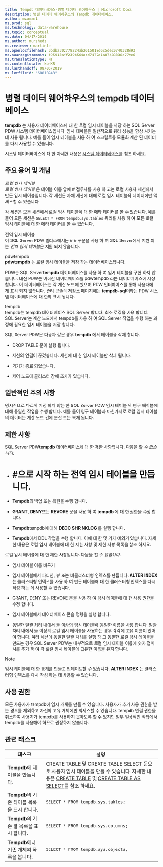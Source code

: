 ```yaml
---
title: Tempdb 데이터베이스-병렬 데이터 웨어하우스 | Microsoft Docs
description: 병렬 데이터 웨어하우스의 Tempdb 데이터베이스.
author: mzaman1
ms.prod: sql
ms.technology: data-warehouse
ms.topic: conceptual
ms.date: 04/17/2018
ms.author: murshedz
ms.reviewer: martinle
ms.openlocfilehash: 6bdba302778224ab2615018d6c5dec0740328d93
ms.sourcegitcommit: 495913aff230b504acd7477a1a07488338e779c6
ms.translationtype: MT
ms.contentlocale: ko-KR
ms.lasthandoff: 08/06/2019
ms.locfileid: "68810943"
---
```

# <a name="tempdb-database-in-parallel-data-warehouse"></a>병렬 데이터 웨어하우스의 tempdb 데이터베이스
**tempdb** 는 사용자 데이터베이스에 대 한 로컬 임시 테이블을 저장 하는 SQL Server PDW 시스템 데이터베이스입니다. 임시 테이블은 일반적으로 쿼리 성능을 향상 시키는 데 사용 됩니다. 예를 들어 임시 테이블을 사용 하 여 스크립트를 모듈화 계산 된 데이터를 다시 사용할 수 있습니다.  
  
시스템 데이터베이스에 대 한 자세한 내용은 [시스템 데이터베이스](system-databases.md)를 참조 하세요.  
  
## <a name="Basics"></a>주요 용어 및 개념  
*로컬 임시 테이블*  
*로컬 임시 테이블* 은 테이블 이름 앞에 # 접두사를 사용 하 고는 로컬 사용자 세션에서 만든 임시 테이블입니다. 각 세션은 자체 세션에 대해 로컬 임시 테이블의 데이터에만 액세스할 수 있습니다.  
  
각 세션은 모든 세션에서 로컬 임시 테이블에 대 한 메타 데이터를 볼 수 있습니다. 예를 들어 모든 세션은 `SELECT * FROM tempdb.sys.tables` 쿼리를 사용 하 여 모든 로컬 임시 테이블에 대 한 메타 데이터를 볼 수 있습니다.  
  
전역 임시 테이블  
이 SQL Server PDW 릴리스에서는 # # 구문을 사용 하 여 SQL Server에서 지원 되는 *전역 임시 테이블*은 지원 되지 않습니다.  
  
pdwtempdb  
**pdwtempdb** 는 로컬 임시 테이블을 저장 하는 데이터베이스입니다.  
  
PDW는 SQL Server**tempdb** 데이터베이스를 사용 하 여 임시 테이블을 구현 하지 않습니다. 대신 PDW는 이러한 데이터베이스를 pdwtempdb 라는 데이터베이스에 저장 합니다. 이 데이터베이스는 각 계산 노드에 있으며 PDW 인터페이스를 통해 사용자에 게 표시 되지 않습니다. 관리 콘솔의 저장소 페이지에는 **tempdb-sql**이라는 PDW 시스템 데이터베이스에 대 한이 표시 됩니다.  
  
tempdb  
tempdb는 tempdb 데이터베이스 SQL Server 합니다. 최소 로깅을 사용 합니다. SQL Server는 계산 노드에서 tempdb를 사용 하 여 SQL Server 작업을 수행 하는 과정에 필요한 임시 테이블을 저장 합니다.  
  
SQL Server PDW은 다음과 같은 경우 **tempdb** 에서 테이블을 삭제 합니다.  
  
-   DROP TABLE 문이 실행 됩니다.  
  
-   세션의 연결이 끊겼습니다. 세션에 대 한 임시 테이블만 삭제 됩니다.  
  
-   기기가 종료 되었습니다.  
  
-   제어 노드에 클러스터 장애 조치가 있습니다.  
  
## <a name="general-remarks"></a>일반적인 주의 사항  
명시적으로 다르게 지정 되지 않는 한 SQL Server PDW 임시 테이블 및 영구 테이블에 대해 동일한 작업을 수행 합니다. 예를 들어 영구 테이블과 마찬가지로 로컬 임시 테이블의 데이터는 계산 노드 간에 분산 또는 복제 됩니다.  
  
## <a name="LimitationsRestrictions"></a>제한 사항  
SQL Server PDW**tempdb** 데이터베이스에 대 한 제한 사항입니다. 다음을 할 *수 없습니다.*  
  
-   # #으로 시작 하는 전역 임시 테이블을 만듭니다.  
  
-   **Tempdb**의 백업 또는 복원을 수행 합니다.  
  
-   **GRANT**, **DENY**또는 **REVOKE** 문을 사용 하 여 **tempdb** 에 대 한 권한을 수정 합니다.  
  
-   **Tempdb**tempdb에 대해 **DBCC SHRINKLOG** 를 실행 합니다.  
  
-   **Tempdb**에서 DDL 작업을 수행 합니다. 이에 대 한 몇 가지 예외가 있습니다. 자세한 내용은 로컬 임시 테이블에 대 한 제한 사항 및 제한 사항 목록을 참조 하세요.  
  
로컬 임시 테이블에 대 한 제한 사항입니다. 다음을 할 *수 없습니다.*  
  
-   임시 테이블 이름 바꾸기  
  
-   임시 테이블에서 파티션, 뷰 또는 비클러스터형 인덱스를 만듭니다. **ALTER INDEX** 는 클러스터형 인덱스를 사용 하 여 만든 테이블에 대 한 클러스터형 인덱스를 다시 작성 하는 데 사용할 수 있습니다.  
  
-   GRANT, DENY 또는 REVOKE 문을 사용 하 여 임시 테이블에 대 한 사용 권한을 수정 합니다.  
  
-   임시 테이블에서 데이터베이스 콘솔 명령을 실행 합니다.  
  
-   동일한 일괄 처리 내에서 둘 이상의 임시 테이블에 동일한 이름을 사용 합니다. 일괄 처리 내에서 둘 이상의 로컬 임시 테이블을 사용하는 경우 각각에 고유 이름이 있어야 합니다. 여러 세션이 동일한 일괄 처리를 실행 하 고 동일한 로컬 임시 테이블을 만드는 경우 SQL Server PDW는 내부적으로 로컬 임시 테이블 이름에 숫자 접미사를 추가 하 여 각 로컬 임시 테이블에 고유한 이름을 유지 합니다.  
  
> [!NOTE]  
> 임시 테이블에 대 한 통계를 만들고 업데이트할 *수* 있습니다. **ALTER INDEX** 는 클러스터형 인덱스를 다시 작성 하는 데 사용할 수 있습니다.  
  
## <a name="permissions"></a>사용 권한  
모든 사용자가 tempdb에 임시 개체를 만들 수 있습니다. 사용자가 추가 사용 권한을 받는 경우를 제외하고 자신의 고유 개체에만 액세스할 수 있습니다. tempdb 연결 권한을 취소하여 사용자가 tempdb를 사용하지 못하도록 할 수 있지만 일부 일상적인 작업에서 tempdb를 사용해야 하므로 권장하지 않습니다.  
  
## <a name="RelatedTasks"></a>관련 태스크  
  
|태스크|설명|  
|---------|---------------|  
|**Tempdb**에 테이블을 만듭니다.|CREATE TABLE 및 CREATE TABLE SELECT 문으로 사용자 임시 테이블을 만들 수 있습니다. 자세한 내용은 [CREATE TABLE](../t-sql/statements/create-table-azure-sql-data-warehouse.md) 및 [CREATE TABLE AS SELECT](../t-sql/statements/create-table-as-select-azure-sql-data-warehouse.md)를 참조 하세요.|  
|**Tempdb**의 기존 테이블 목록을 표시 합니다.|`SELECT * FROM tempdb.sys.tables;`|  
|**Tempdb**의 기존 열 목록을 표시 합니다.|`SELECT * FROM tempdb.sys.columns;`|  
|**Tempdb**에서 기존 개체의 목록을 봅니다.|`SELECT * FROM tempdb.sys.objects;`|  
  
<!-- MISSING LINKS 
## See Also  
[Common Metadata Query Examples &#40;SQL Server PDW&#41;](../sqlpdw/common-metadata-query-examples-sql-server-pdw.md)  
-->
  
